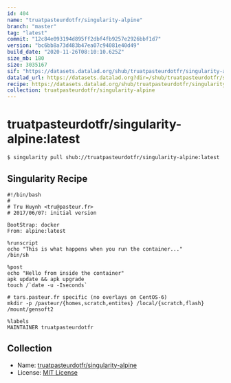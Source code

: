 ```yaml
---
id: 404
name: "truatpasteurdotfr/singularity-alpine"
branch: "master"
tag: "latest"
commit: "12c84e093194d895ff2dbf4fb9257e2926bbf1d7"
version: "bc6bb8a73d483b47ea07c94081e40d49"
build_date: "2020-11-26T08:10:10.625Z"
size_mb: 180
size: 3035167
sif: "https://datasets.datalad.org/shub/truatpasteurdotfr/singularity-alpine/latest/2020-11-26-12c84e09-bc6bb8a7/bc6bb8a73d483b47ea07c94081e40d49.simg"
datalad_url: https://datasets.datalad.org?dir=/shub/truatpasteurdotfr/singularity-alpine/latest/2020-11-26-12c84e09-bc6bb8a7/
recipe: https://datasets.datalad.org/shub/truatpasteurdotfr/singularity-alpine/latest/2020-11-26-12c84e09-bc6bb8a7/Singularity
collection: truatpasteurdotfr/singularity-alpine
---
```


# truatpasteurdotfr/singularity-alpine:latest

```bash
$ singularity pull shub://truatpasteurdotfr/singularity-alpine:latest
```

## Singularity Recipe

```singularity
#!/bin/bash
# 
# Tru Huynh <tru@pasteur.fr>
# 2017/06/07: initial version

BootStrap: docker
From: alpine:latest

%runscript
echo "This is what happens when you run the container..."
/bin/sh

%post
echo "Hello from inside the container"
apk update && apk upgrade
touch /`date -u -Iseconds`

# tars.pasteur.fr specific (no overlays on CentOS-6)
mkdir -p /pasteur/{homes,scratch,entites} /local/{scratch,flash} /mount/gensoft2 

%labels
MAINTAINER truatpasteurdotfr
```

## Collection

 - Name: [truatpasteurdotfr/singularity-alpine](https://github.com/truatpasteurdotfr/singularity-alpine)
 - License: [MIT License](https://api.github.com/licenses/mit)


